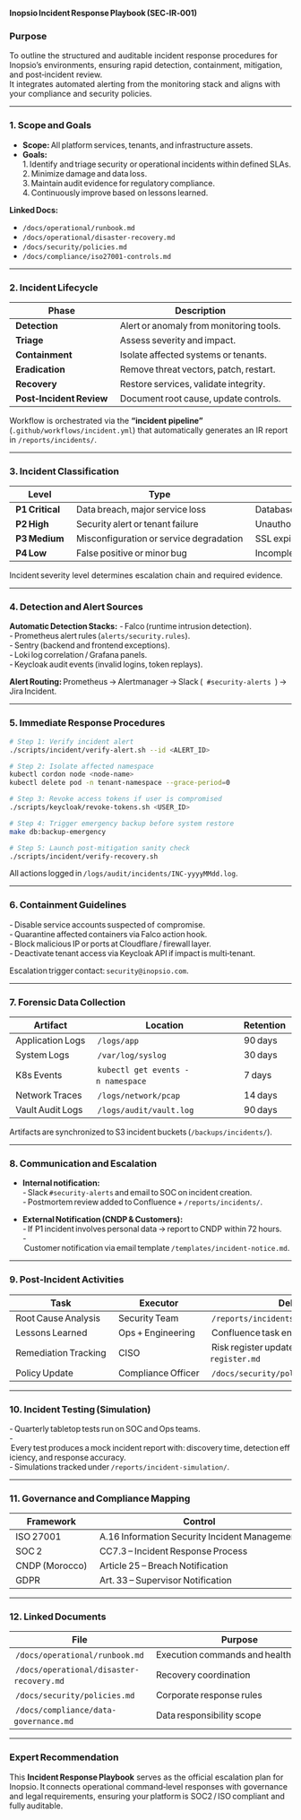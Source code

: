  **Inopsio Incident Response Playbook (SEC‑IR‑001)**

### Purpose  
To outline the structured and auditable incident response procedures for Inopsio’s environments, ensuring rapid detection, containment, mitigation, and post‑incident review.  
It integrates automated alerting from the monitoring stack and aligns with your compliance and security policies.

***

### 1. Scope and Goals  

- **Scope:** All platform services, tenants, and infrastructure assets.  
- **Goals:**  
  1. Identify and triage security or operational incidents within defined SLAs.  
  2. Minimize damage and data loss.  
  3. Maintain audit evidence for regulatory compliance.  
  4. Continuously improve based on lessons learned.

**Linked Docs:**  
- `/docs/operational/runbook.md`  
- `/docs/operational/disaster-recovery.md`  
- `/docs/security/policies.md`  
- `/docs/compliance/iso27001-controls.md`

***

### 2. Incident Lifecycle  

| Phase | Description | Responsible Team |
|---------|--------------|------------------|
| **Detection** | Alert or anomaly from monitoring tools. | SOC / DevOps |
| **Triage** | Assess severity and impact. | CISO / Security Engineer |
| **Containment** | Isolate affected systems or tenants. | Infra Ops |
| **Eradication** | Remove threat vectors, patch, restart. | Dev + Security |
| **Recovery** | Restore services, validate integrity. | Ops + QA |
| **Post‑Incident Review** | Document root cause, update controls. | CISO + DPO |

Workflow is orchestrated via the **“incident pipeline”** (`.github/workflows/incident.yml`) that automatically generates an IR report in `/reports/incidents/`.

***

### 3. Incident Classification  

| Level | Type | Example | Response Time |
|--------|-------|----------|----------------|
| **P1 Critical** | Data breach, major service loss | Database compromise, system outage | < 15 minutes |
| **P2 High** | Security alert or tenant failure | Unauthorized admin access, tenant data exposure | < 1 hour |
| **P3 Medium** | Misconfiguration or service degradation | SSL expiration, container crash loop | < 4 hours |
| **P4 Low** | False positive or minor bug | Incomplete logs, minor timeout | Next scheduled cycle |

Incident severity level determines escalation chain and required evidence.

***

### 4. Detection and Alert Sources  

**Automatic Detection Stacks:**
- Falco (runtime intrusion detection).  
- Prometheus alert rules (`alerts/security.rules`).  
- Sentry (backend and frontend exceptions).  
- Loki log correlation / Grafana panels.  
- Keycloak audit events (invalid logins, token replays).  

**Alert Routing:** Prometheus → Alertmanager → Slack (` #security‑alerts `) → Jira Incident.

***

### 5. Immediate Response Procedures  

```bash
# Step 1: Verify incident alert
./scripts/incident/verify-alert.sh --id <ALERT_ID>

# Step 2: Isolate affected namespace
kubectl cordon node <node-name>
kubectl delete pod -n tenant-namespace --grace-period=0

# Step 3: Revoke access tokens if user is compromised
./scripts/keycloak/revoke-tokens.sh <USER_ID>

# Step 4: Trigger emergency backup before system restore
make db:backup-emergency

# Step 5: Launch post‑mitigation sanity check
./scripts/incident/verify-recovery.sh
```

All actions logged in `/logs/audit/incidents/INC-yyyyMMdd.log`.

***

### 6. Containment Guidelines  

- Disable service accounts suspected of compromise.  
- Quarantine affected containers via Falco action hook.  
- Block malicious IP or ports at Cloudflare / firewall layer.  
- Deactivate tenant access via Keycloak API if impact is multi‑tenant.  

Escalation trigger contact: `security@inopsio.com`.

***

### 7. Forensic Data Collection  

| Artifact | Location | Retention |
|-----------|-----------|------------|
| Application Logs | `/logs/app` | 90 days |
| System Logs | `/var/log/syslog` | 30 days |
| K8s Events | `kubectl get events -n namespace` | 7 days |
| Network Traces | `/logs/network/pcap` | 14 days |
| Vault Audit Logs | `/logs/audit/vault.log` | 90 days |

Artifacts are synchronized to S3 incident buckets (`/backups/incidents/`).

***

### 8. Communication and Escalation  

- **Internal notification:**  
  - Slack `#security‑alerts` and email to SOC on incident creation.  
  - Postmortem review added to Confluence + `/reports/incidents/`.  

- **External Notification (CNDP & Customers):**  
  - If P1 incident involves personal data → report to CNDP within 72 hours.  
  - Customer notification via email template `/templates/incident‑notice.md`.

***

### 9. Post‑Incident Activities  

| Task | Executor | Deliverable |
|--------|-----------|-------------|
| Root Cause Analysis | Security Team | `/reports/incidents/rca/<incident‑id>.md` |
| Lessons Learned | Ops + Engineering | Confluence task entry |
| Remediation Tracking | CISO | Risk register update `/docs/governance/risk-register.md` |
| Policy Update | Compliance Officer | `/docs/security/policies.md` review |

***

### 10. Incident Testing (Simulation)  

- Quarterly tabletop tests run on SOC and Ops teams.  
- Every test produces a mock incident report with: discovery time, detection efficiency, and response accuracy.  
- Simulations tracked under `/reports/incident-simulation/`.

***

### 11. Governance and Compliance Mapping  

| Framework | Control | Evidence |
|------------|----------|-----------|
| ISO 27001 | A.16 Information Security Incident Management | Incident Record Logs |
| SOC 2 | CC7.3 – Incident Response Process | Incident Reports |
| CNDP (Morocco) | Article 25 – Breach Notification | DPO Records |
| GDPR | Art. 33 – Supervisor Notification | Breach Report |

***

### 12. Linked Documents  

| File | Purpose |
|-------|----------|
| `/docs/operational/runbook.md` | Execution commands and health checks |
| `/docs/operational/disaster-recovery.md` | Recovery coordination |
| `/docs/security/policies.md` | Corporate response rules |
| `/docs/compliance/data-governance.md` | Data responsibility scope |

***

### Expert Recommendation  
This **Incident Response Playbook** serves as the official escalation plan for Inopsio. It connects operational command‑level responses with governance and legal requirements, ensuring your platform is SOC2 / ISO compliant and fully auditable.  
